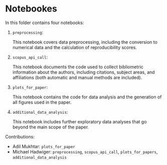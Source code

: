 # Notebookes

In this folder contains four notebooks: 
1. `preprocessing`: 

    This notebook covers data preprocessing, including the conversion to numerical data and the calculation of reproducibility scores.
2. `scopus_api_call`: 

    This notebook documents the code used to collect bibliometric information about the authors, including citations, subject areas, and affiliations (both automatic and manual methods are included).
3. `plots_for_paper`:

    This notebook contains the code for data analysis and the generation of all figures used in the paper.
4. `additional_data_analysis`: 

    This notebook includes further exploratory data analyses that go beyond the main scope of the paper.


Contributions: 
- Adil Mukhtar: `plots_for_paper`
- Michael Hadwiger: `preprocessing`, `scopus_api_call`, `plots_for_papers`, `additional_data_analysis`